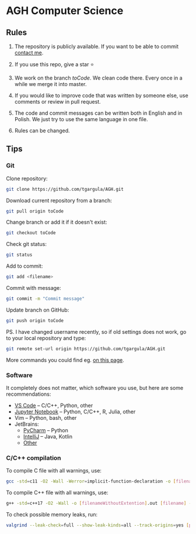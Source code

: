 # AGH Computer Science

## Rules
1. The repository is publicly available. If you want to be able to commit [contact me](https://www.messenger.com/t/tomasz.gargula.12).

2. If you use this repo, give a star :star:

3. We work on the branch *toCode*. We clean code there. Every once in a while we merge it into master.

4. If you would like to improve code that was written by someone else, use comments or review in pull request.

5. The code and commit messages can be written both in English and in Polish. We just try to use the same language in one file.

6. Rules can be changed.

## Tips

### Git
Clone repository:
```sh
git clone https://github.com/tgargula/AGH.git
```
Download current repository from a branch:
```sh
git pull origin toCode
```
Change branch or add it if it doesn't exist:
```sh
git checkout toCode
```
Check git status:
```sh
git status
```
Add to commit:
```sh
git add <filename>
```
Commit with message:
```sh
git commit -m "Commit message"
```
Update branch on GitHub:
```sh
git push origin toCode
```
PS. I have changed username recently, so if old settings does not work, go to your local repository and type:
```sh
git remote set-url origin https://github.com/tgargula/AGH.git
```
More commands you could find eg. [on this page](https://confluence.atlassian.com/bitbucketserver/basic-git-commands-776639767.html).

### Software
It completely does not matter, which software you use, but here are some recommendations:
* [VS Code](https://code.visualstudio.com/) – C/C++, Python, other
* [Jupyter Notebook](https://jupyter.org/try) – Python, C/C++, R, Julia, other
* Vim – Python, bash, other
* JetBrains:
    * [PyCharm](https://www.jetbrains.com/pycharm/) – Python
    * [IntelliJ](https://www.jetbrains.com/idea/) – Java, Kotlin
    * [Other](https://www.jetbrains.com)

### C/C++ compilation
To compile C file with all warnings, use:
```sh
gcc -std=c11 -O2 -Wall -Werror=implicit-function-declaration -o [filenameWithoutExtention].out [filename] -lm
```
To compile C++ file with all warnings, use:
```sh
g++ -std=c++17 -O2 -Wall -o [filenameWithoutExtention].out [filename] -lm
```
To check possible memory leaks, run:
```sh
valgrind --leak-check=full --show-leak-kinds=all --track-origins=yes [program].out
```